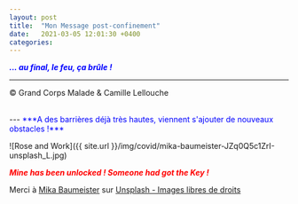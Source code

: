 ```yaml
---
layout: post
title:  "Mon Message post-confinement"
date:   2021-03-05 12:01:30 +0400
categories: 
---
```



<span style="color: blue">***... au final, le feu, ça brûle !***</span>
<br/>


---
&copy;  Grand Corps Malade & Camille Lellouche

<br>
---
<span style="color: blue">***A des barrières déjà très hautes, viennent s'ajouter de nouveaux obstacles !***</span>

![Rose and Work]({{ site.url }}/img/covid/mika-baumeister-JZq0Q5c1ZrI-unsplash_L.jpg)

<span style="color: red">***Mine has been unlocked ! Someone had got the Key !***</span>

<span>Merci à <a href="https://unsplash.com/@mbaumi?utm_source=unsplash&amp;utm_medium=referral&amp;utm_content=creditCopyText" target="_blank" >Mika Baumeister</a> sur <a href="https://unsplash.com/" target="_blank">Unsplash - Images libres de droits</a></span>